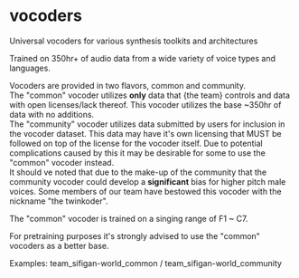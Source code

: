# vocoders
Universal vocoders for various synthesis toolkits and architectures

Trained on 350hr+ of audio data from a wide variety of voice types and languages.

Vocoders are provided in two flavors, common and community.
<br />The "common" vocoder utilizes **only** data that {the team} controls and data with open licenses/lack thereof.
This vocoder utilizes the base ~350hr of data with no additions.
<br />The "community" vocoder utilizes data submitted by users for inclusion in the vocoder dataset. This data may have it's own licensing that MUST be followed on top of the license for the vocoder itself. Due to potential complications caused by this it may be desirable for some to use the "common" vocoder instead.
<br />It should ve noted that due to the make-up of the community that the community vocoder could develop a **significant** bias for higher pitch male voices. Some members of our team have bestowed this vocoder with the nickname "the twinkoder".

The "common" vocoder is trained on a singing range of F1 ~ C7.

For pretraining purposes it's strongly advised to use the "common" vocoders as a better base.

Examples: team_sifigan-world_common / team_sifigan-world_community

